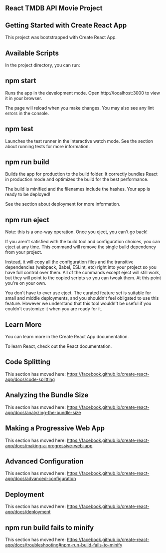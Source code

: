 React TMDB API Movie Project
------------------------------------------------------------

Getting Started with Create React App
--------------------------------------------------------
This project was bootstrapped with Create React App.

Available Scripts
--------------------------------------------------
In the project directory, you can run:

npm start
---------------------
Runs the app in the development mode.
Open http://localhost:3000 to view it in your browser.

The page will reload when you make changes.
You may also see any lint errors in the console.

npm test
--------------------
Launches the test runner in the interactive watch mode.
See the section about running tests for more information.

npm run build
---------------------------
Builds the app for production to the build folder.
It correctly bundles React in production mode and optimizes the build for the best performance.

The build is minified and the filenames include the hashes.
Your app is ready to be deployed!

See the section about deployment for more information.

npm run eject
--------------------------------
Note: this is a one-way operation. Once you eject, you can't go back!

If you aren't satisfied with the build tool and configuration choices, you can eject at any time. This command will remove the single build dependency from your project.

Instead, it will copy all the configuration files and the transitive dependencies (webpack, Babel, ESLint, etc) right into your project so you have full control over them. All of the commands except eject will still work, but they will point to the copied scripts so you can tweak them. At this point you're on your own.

You don't have to ever use eject. The curated feature set is suitable for small and middle deployments, and you shouldn't feel obligated to use this feature. However we understand that this tool wouldn't be useful if you couldn't customize it when you are ready for it.

Learn More
----------------------------------------------------------------------------------------
You can learn more in the Create React App documentation.

To learn React, check out the React documentation.

Code Splitting
-------------------------------------
This section has moved here: https://facebook.github.io/create-react-app/docs/code-splitting

Analyzing the Bundle Size
---------------------------------------
This section has moved here: https://facebook.github.io/create-react-app/docs/analyzing-the-bundle-size

Making a Progressive Web App
-----------------------------------------
This section has moved here: https://facebook.github.io/create-react-app/docs/making-a-progressive-web-app

Advanced Configuration
-------------------------------------------
This section has moved here: https://facebook.github.io/create-react-app/docs/advanced-configuration

Deployment
----------------------------------------------
This section has moved here: https://facebook.github.io/create-react-app/docs/deployment

npm run build fails to minify
-----------------------------------------------

This section has moved here: https://facebook.github.io/create-react-app/docs/troubleshooting#npm-run-build-fails-to-minify
